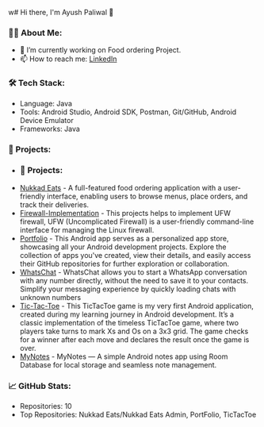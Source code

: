 w# Hi there, I'm Ayush Paliwal 👋

### 👨‍💻 About Me:
- 🔭 I’m currently working on Food ordering Project.
- 📫 How to reach me: [LinkedIn](https://www.linkedin.com/in/ayush-paliwal-358862227?utm_source=share&utm_campaign=share_via&utm_content=profile&utm_medium=android_app)

### 🛠 Tech Stack:
- Language: Java
- Tools: Android Studio, Android SDK, Postman, Git/GitHub, Android Device Emulator
- Frameworks: Java

### 🚀 Projects:
- ### 🚀 Projects:
- [Nukkad Eats](https://github.com/Ayushh2609/Nukkad-Eats) - A full-featured food ordering application with a user-friendly interface, enabling users to browse menus, place orders, and track their deliveries.
- [Firewall-Implementation](https://github.com/Ayushh2609/Firewall-Implementation.git) - This projects helps to implement UFW firewall, UFW (Uncomplicated Firewall) is a user-friendly command-line interface for managing the Linux firewall.
- [Portfolio](https://github.com/Ayushh2609/Portfolio.git) - This Android app serves as a personalized app store, showcasing all your Android development projects. Explore the collection of apps you've created, view their details, and easily access their GitHub repositories for further exploration or collaboration.
- [WhatsChat](https://github.com/Ayushh2609/WhatsChat.git) - WhatsChat allows you to start a WhatsApp conversation with any number directly, without the need to save it to your contacts. Simplify your messaging experience by quickly loading chats with unknown numbers
- [Tic-Tac-Toe](https://github.com/Ayushh2609/TicTacToe.git) - This TicTacToe game is my very first Android application, created during my learning journey in Android development. It’s a classic implementation of the timeless TicTacToe game, where two players take turns to mark Xs and Os on a 3x3 grid. The game checks for a winner after each move and declares the result once the game is over.
- [MyNotes](https://github.com/Ayushh2609/MyNotes) - MyNotes — A simple Android notes app using Room Database for local storage and seamless note management.

### 📈 GitHub Stats:
- Repositories: 10
- Top Repositories: Nukkad Eats/Nukkad Eats Admin, PortFolio, TicTacToe
